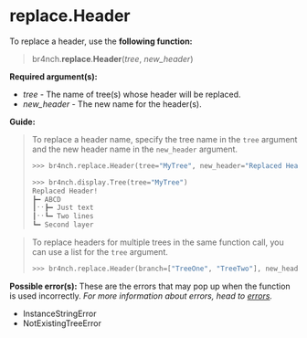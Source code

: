 # replace.Header

To replace a header, use the **following function:**

> br4nch.**replace**.**Header**(*tree*, *new_header*)

**Required argument(s):**

- *tree* - The name of tree(s) whose header will be replaced.
- *new_header* - The new name for the header(s).

**Guide:**

> To replace a header name, specify the tree name in the `tree` argument and the new header name in the `new_header` argument.
>
> ```python
> >>> br4nch.replace.Header(tree="MyTree", new_header="Replaced Header!")
> 
> >>> br4nch.display.Tree(tree="MyTree")
> Replaced Header!
> ┣━ ABCD
> ┃ˑˑ┣━ Just text
> ┃ˑˑ┗━ Two lines
> ┗━ Second layer
> ```
>

> To replace headers for multiple trees in the same function call, you can use a list for the `tree` argument.
>
> ```python
> >>> br4nch.replace.Header(branch=["TreeOne", "TreeTwo"], new_header="Replaced Header!")
> ```

**Possible error(s):**
These are the errors that may pop up when the function is used incorrectly.
*For more information about errors, head to [errors](../../guides/errors.md).*

- InstanceStringError
- NotExistingTreeError
